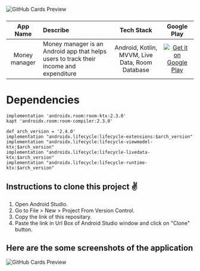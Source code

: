 ![GitHub Cards Preview](https://firebasestorage.googleapis.com/v0/b/snapchat-f2264.appspot.com/o/Big_Number%5B1%5D.png?alt=media&token=de6c1336-7489-4065-b925-2c6fc5761a98)

###  
App Name                   | Describe                  | Tech Stack             | Google Play 
:------------------------: | :------------------------ | :------------------------: | :------------------------: 
Money manager | Money manager is an Android app that helps users to track their income and expenditure | Android, Kotlin, MVVM, Live Data, Room Database | [![Get it on Google Play](https://i.imgur.com/T9HnFlW.png)](https://play.google.com/store/apps/details?id=com.pns.moneymanager)

# Dependencies 

    implementation 'androidx.room:room-ktx:2.3.0'
    kapt 'androidx.room:room-compiler:2.3.0'

    def arch_version = '2.4.0'
    implementation "androidx.lifecycle:lifecycle-extensions:$arch_version"
    implementation "androidx.lifecycle:lifecycle-viewmodel-ktx:$arch_version"
    implementation "androidx.lifecycle:lifecycle-livedata-ktx:$arch_version"
    implementation "androidx.lifecycle:lifecycle-runtime-ktx:$arch_version"

## Instructions to clone this project ✌
1. Open Android Studio.
2. Go to File > New > Project From Version Control.
3. Copy the link of this repositary.
4. Paste the link in Url Box of Android Studio window and click on "Clone" button.

## Here are the some screenshots of the application

![GitHub Cards Preview](https://firebasestorage.googleapis.com/v0/b/snapchat-f2264.appspot.com/o/Untitled%20design%20(14).png?alt=media&token=8b0ee9e5-c158-45f1-9c7a-1a5743d86be0)
